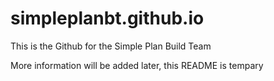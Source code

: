 simpleplanbt.github.io
======================

This is the Github for the Simple Plan Build Team

More  information will be added later, this README is tempary
